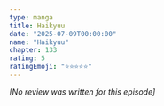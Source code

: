 ```yaml
---
type: manga
title: Haikyuu
date: "2025-07-09T00:00:00"
name: "Haikyuu"
chapter: 133
rating: 5
ratingEmoji: "⭐️⭐️⭐️⭐️⭐️"
---
```


_[No review was written for this episode]_
